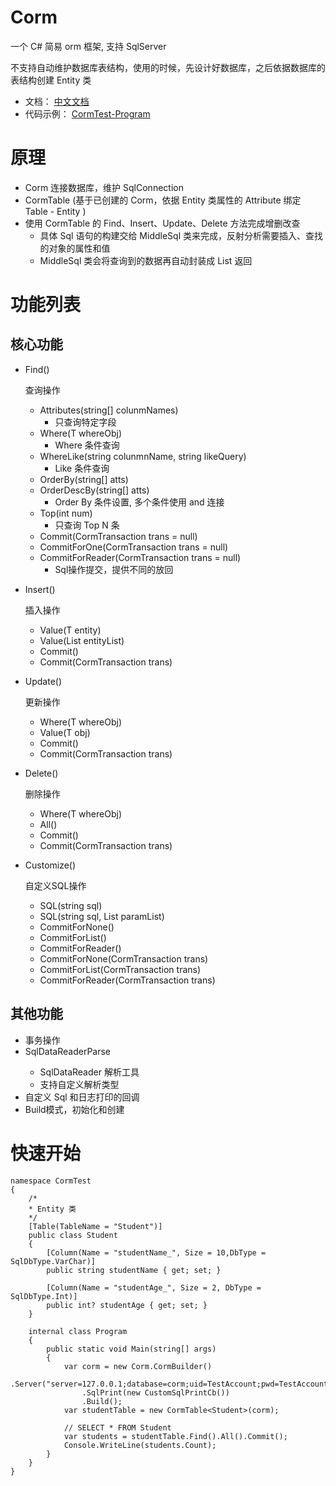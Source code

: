 # Corm
一个 C# 简易 orm 框架, 支持 SqlServer

不支持自动维护数据库表结构，使用的时候，先设计好数据库，之后依据数据库的表结构创建 Entity 类

 - 文档： [中文文档](doc/Doc-zh.md)
 - 代码示例： [CormTest-Program](Corm/Program.cs)

# 原理

 - Corm 连接数据库，维护 SqlConnection
 - CormTable (基于已创建的 Corm，依据 Entity 类属性的 Attribute 绑定 Table - Entity )
 - 使用 CormTable 的 Find、Insert、Update、Delete 方法完成增删改查
	 - 具体 Sql 语句的构建交给 MiddleSql 类来完成，反射分析需要插入、查找的对象的属性和值
	 - MiddleSql 类会将查询到的数据再自动封装成 List<T> 返回 

# 功能列表
## 核心功能
 - Find()
    
    查询操作
    
    - Attributes(string[] colunmNames)
      - 只查询特定字段
    - Where(T whereObj)
      - Where 条件查询
    - WhereLike(string colunmnName, string likeQuery)
      - Like 条件查询
    - OrderBy(string[] atts)
    - OrderDescBy(string[] atts)
      - Order By 条件设置, 多个条件使用 and 连接
    - Top(int num)
      - 只查询 Top N 条
    - Commit(CormTransaction trans = null)
    - CommitForOne(CormTransaction trans = null)
    - CommitForReader(CormTransaction trans = null)
      - Sql操作提交，提供不同的放回
 
 - Insert()
 
    插入操作
 
   - Value(T entity)
   - Value(List<T> entityList)
   - Commit()
   - Commit(CormTransaction trans)
 
 - Update()
 
    更新操作
 
   - Where(T whereObj)
   - Value(T obj)
   - Commit()
   - Commit(CormTransaction trans)

 - Delete()
 
    删除操作
    
   - Where(T whereObj)
   - All()
   - Commit()
   - Commit(CormTransaction trans)

 - Customize()
 
    自定义SQL操作
    
   - SQL(string sql)
   - SQL(string sql, List<SqlParameter> paramList)
   - CommitForNone()
   - CommitForList()
   - CommitForReader()
   - CommitForNone(CormTransaction trans)
   - CommitForList(CormTransaction trans)
   - CommitForReader(CormTransaction trans)

## 其他功能
 - 事务操作
 - SqlDataReaderParse<T>
    - SqlDataReader 解析工具
    - 支持自定义解析类型
 - 自定义 Sql 和日志打印的回调
 - Build模式，初始化和创建

# 快速开始


    namespace CormTest
    {
        /*
        * Entity 类
        */
        [Table(TableName = "Student")]
        public class Student
        {
            [Column(Name = "studentName_", Size = 10,DbType = SqlDbType.VarChar)]
            public string studentName { get; set; }
            
            [Column(Name = "studentAge_", Size = 2, DbType = SqlDbType.Int)]
            public int? studentAge { get; set; }
        }
        
        internal class Program
        {
            public static void Main(string[] args)
            {
                var corm = new Corm.CormBuilder()
                    .Server("server=127.0.0.1;database=corm;uid=TestAccount;pwd=TestAccount")
                    .SqlPrint(new CustomSqlPrintCb())
                    .Build();
                var studentTable = new CormTable<Student>(corm);
    
                // SELECT * FROM Student
                var students = studentTable.Find().All().Commit();
                Console.WriteLine(students.Count);
            }
        }
    }